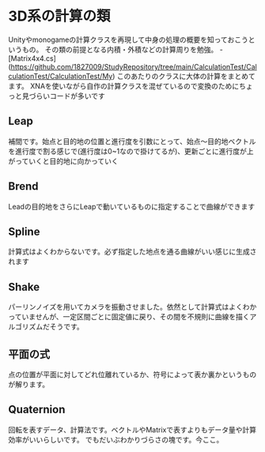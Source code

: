 # 3D系の計算の類
Unityやmonogameの計算クラスを再現して中身の処理の概要を知っておこうというもの。
その類の前提となる内積・外積などの計算周りを勉強。
-[Matrix4x4.cs]
(https://github.com/1827009/StudyRepository/tree/main/CalculationTest/CalculationTest/CalculationTest/My)
このあたりのクラスに大体の計算をまとめてます。
XNAを使いながら自作の計算クラスを混ぜているので変換のためにちょっと見づらいコードが多いです

## Leap
補間です。始点と目的地の位置と進行度を引数にとって、始点～目的地ベクトルを進行度で割る感じで(進行度は0~1なので掛けてるが)、更新ごとに進行度が上がっていくと目的地に向かっていく

## Brend
Leadの目的地をさらにLeapで動いているものに指定することで曲線ができます

## Spline
計算式はよくわからないです。必ず指定した地点を通る曲線がいい感じに生成されます

## Shake
パーリンノイズを用いてカメラを振動させました。依然として計算式はよくわかっていませんが、一定区間ごとに固定値に戻り、その間を不規則に曲線を描くアルゴリズムだそうです。

## 平面の式
点の位置が平面に対してどれ位離れているか、符号によって表か裏かというものが解ります。

## Quaternion
回転を表すデータ、計算法です。ベクトルやMatrixで表すよりもデータ量や計算効率がいいらしいです。
でもだいぶわかりづらさの塊です。今ここ。